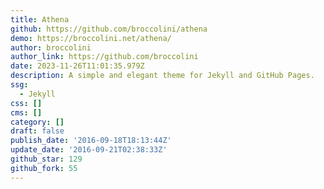 ```yaml
---
title: Athena
github: https://github.com/broccolini/athena
demo: https://broccolini.net/athena/
author: broccolini
author_link: https://github.com/broccolini
date: 2023-11-26T11:01:35.979Z
description: A simple and elegant theme for Jekyll and GitHub Pages.
ssg:
  - Jekyll
css: []
cms: []
category: []
draft: false
publish_date: '2016-09-18T18:13:44Z'
update_date: '2016-09-21T02:38:33Z'
github_star: 129
github_fork: 55
---
```

